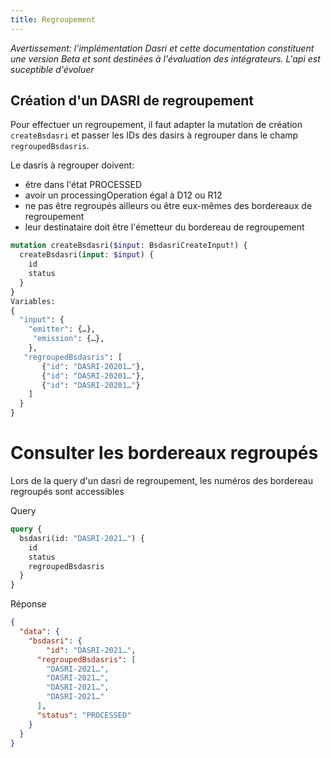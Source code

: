 ```yaml
---
title: Regroupement
---
```


_Avertissement: l'implémentation Dasri et cette documentation constituent une version Beta et sont destinées à l'évaluation des intégrateurs. L'api est suceptible d'évoluer_

## Création d'un DASRI de regroupement

Pour effectuer un regroupement, il faut adapter la mutation de création `createBsdasri` et passer les IDs des dasirs à regrouper dans le champ `regroupedBsdasris`.

Le dasris à regrouper doivent:

- être dans l'état PROCESSED
- avoir un processingOperation égal à D12 ou R12
- ne pas être regroupés ailleurs ou être eux-mêmes des bordereaux de regroupement
- leur destinataire doit être l'émetteur du bordereau de regroupement

```graphql
mutation createBsdasri($input: BsdasriCreateInput!) {
  createBsdasri(input: $input) {
    id
    status
  }
}
Variables:
{
  "input": {
    "emitter": {…},
     "emission": {…},
    },
   "regroupedBsdasris": [
       {"id": "DASRI-20201…"},
       {"id": "DASRI-20201…"},
       {"id": "DASRI-20201…"}
    ]
  }
}
```

# Consulter les bordereaux regroupés

Lors de la query d'un dasri de regroupement,  les numéros des bordereau regroupés sont accessibles

Query
```graphql
query {
  bsdasri(id: "DASRI-2021…") {
    id
    status
    regroupedBsdasris
  }
}
```

Réponse
```json
{
  "data": {
    "bsdasri": {
        "id": "DASRI-2021…",
      "regroupedBsdasris": [
        "DASRI-2021…",
        "DASRI-2021…",
        "DASRI-2021…",
        "DASRI-2021…"
      ],
      "status": "PROCESSED"
    }
  }
}
```